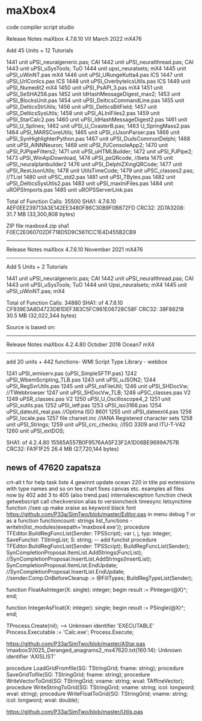 # maXbox4
code compiler script studio

Release Notes maXbox 4.7.6.10 VII March 2022 mX476

Add 45 Units + 12 Tutorials

1441 unit uPSI_neuralgeneric.pas; CAI
1442 unit uPSI_neuralthread.pas; CAI
1443 unit uPSI_uSysTools; TuO
1444 unit upsi_neuralsets; mX4
1445 unit uPSI_uWinNT.pas mX4
1446 unit uPSI_URungeKutta4.pas ICS
1447 unit uPSI_UrlConIcs.pas ICS
1448 unit uPSI_OverbyteIcsUtils.pas ICS
1449 unit uPSI_Numedit2 mX4
1450 unit uPSI_PsAPI_3.pas mX4
1451 unit uPSI_SeSHA256.pas
1452 unit IdHashMessageDigest_max2;
1453 unit uPSI_BlocksUnit.pas
1454 unit uPSI_DelticsCommandLine.pas
1455 unit uPSI_DelticsStrUtils;
1456 unit uPSI_DelticsBitField;
1457 unit uPSI_DelticsSysUtils;
1458 unit uPSI_ALIniFiles2.pas
1459 unit uPSI_StarCalc2.pas
1460 unit uPSI_IdHashMessageDigest2.pas
1461 unit uPSI_U_Splines;
1462 unit uPSI_U_CoasterB.pas;
1463 U_SpringMass2.pas
1464 uPSI_MARSCoreUtils;
1465 unit uPSI_clJsonParser.pas
1466 unit uPSI_SynHighlighterPython.pas
1467 unit uPSI_DudsCommonDelphi;
1468 unit uPSI_AINNNeuron;
1469 unit uPSI_PJConsoleApp2;
1470 unit uPSI_PJPipeFilters2;
1471 unit uPSI_uHTMLBuilder;
1472 unit uPSI_PJPipe2;
1473 uPSI_WinApiDownload,
1474 uPSI_pxQRcode, //beta
1475 unit uPSI_neuralplanbuilder2
1476 unit uPSI_DelphiZXingQRCode;
1477 unit uPSI_RestJsonUtils;
1478 unit UtilsTimeCode;
1479 unit uPSC_classes2.pas; //TList
1480 unit uPSC_std2.pas
1481 unit uPSI_TBytes.pas
1482 unit uPSI_DelticsSysUtils2.pas
1483 unit uPSI_maxIniFiles.pas
1484 unit uROPSImports.pas
1485 unit uROPSServerLink.pas

Total of Function Calls: 35500
SHA1: 4.7.6.10 AEF0EE239713A3E142EE3480F86C30B9F0B872FD
CRC32: 2D7A3208: 31.7 MB (33,300,808 bytes)

ZIP file maxbox4.zip sha1 F0EC2E060702DF718D5D9C5611CC1E4D455B2CB9

****************************************************************
Release Notes maXbox 4.7.6.10 November 2021 mX476
****************************************************************
Add 5 Units + 2 Tutorials

1441 unit uPSI_neuralgeneric.pas; CAI
1442 unit uPSI_neuralthread.pas; CAI
1443 unit uPSI_uSysTools; TuO
1444 unit Upsi_neuralsets; mX4
1445 unit uPSI_uWinNT.pas; mX4

Total of Function Calls: 34880
SHA1: of 4.7.6.10  CF939E3A8D4723DB1DEF383C5FC961E06728C58F
CRC32: 38F88218 30.5 MB (32,022,344 bytes)

Source is based on:

****************************************************************
Release Notes maXbox 4.2.4.80 October 2016 Ocean7 mX4
****************************************************************
add 20 units + 442 functions- WMI Script Type Library - webbox

1241 uPSI_wmiserv.pas {uPSI_SimpleSFTP.pas}
1242 uPSI_WbemScripting_TLB.pas
1243 unit uPSI_uJSON2;
1244 uPSI_RegSvrUtils.pas
1245 unit uPSI_osFileUtil;
1246 unit uPSI_SHDocVw; //TWebbrowser
1247 unit uPSI_SHDocVw_TLB;
1248 uPSC_classes.pas V2
1249 uPSR_classes.pas V2
1250 uPSI_U_Oscilloscope4_2
1251 unit uPSI_xutils.pas
1252 uPSI_ietf.pas
1253 uPSI_iso3166.pas
1254 uPSI_dateutil_real.pas  //Optima ISO 8601
1255 unit uPSI_dateext4.pas
1256 uPSI_locale.pas
1257 file charset.inc  //IANA Registered character sets
1258 unit uPSI_Strings;
1259 unit uPSI_crc_checks;  //ISO 3309 and ITU-T-V42
1260 unit uPSI_extDOS;

SHA1: of 4.2.4.80 15565A557B0F9576AA5F23F2A1D06BE9699A757B
CRC32: FA1F1F25 26.4 MB (27,720,144 bytes)

news of 47620   zapatsza
---------------------------------------
crt-alt t for help task liste
4 gewinnt update
ocean 220 in title
psi extensions with type names and so on
tee chart fixes canvas etc.
examples all files now by 402 add 3 to 405 (also trend.pas)
internalexception function
check getwebscript call 
checkversion alias to versioncheck
timesync   letsynctime function    //see up 
make xraise as keyword black font
https://github.com/P33a/SimTwo/blob/master/Editor.pas
in menu debug ? or as a function
functioncount: strings
list_functions - writeln(list_modules(exepath+'maxbox4.exe'));
procedure TFEditor.BuildRegFuncList(Sender: TPSScript);
var i, j, typ: integer;
    SaveFunclist: TStringList;
    S: string;
   -- add  funclist   procedure TFEditor.BuildRegFuncList(Sender: TPSScript);
   BuildRegFuncList(Sender);
  SynCompletionProposal.ItemList.AddStrings(FuncList);
  //SynCompletionProposal.InsertList.AddStrings(InsertList);
  SynCompletionProposal.ItemList.EndUpdate;
  //SynCompletionProposal.InsertList.EndUpdate;
  //sender.Comp.OnBeforeCleanup := @FillTypes;
  BuildRegTypeList(Sender);
  
  function FloatAsInteger(X: single): integer;
begin
  result := PInteger(@X)^;
end;

function IntegerAsFloat(X: integer): single;
begin
  result := PSingle(@X)^;
end;
  
TProcess.Create(nil); -->  Unknown identifier 'EXECUTABLE' 
Process.Executable := 'Calc.exe';
    Process.Execute;

https://github.com/P33a/SimTwo/blob/master/AStar.pas 
\maxbox3\1025_Deranged_anagrams2_mx47620.txt(160:14): Unknown identifier 'AXISLIST'

procedure LoadGridFromfile(SG: TStringGrid; fname: string);
procedure SaveGridTofile(SG: TStringGrid; fname: string);
procedure WriteVectorToGrid(SG: TStringGrid; vname: string; wval: TAffineVector);
procedure WriteStringToGrid(SG: TStringGrid; vname: string; icol: longword; wval: string);
procedure WriteFloatToGrid(SG: TStringGrid; vname: string; icol: longword; wval: double);

https://github.com/P33a/SimTwo/blob/master/Utils.pas

